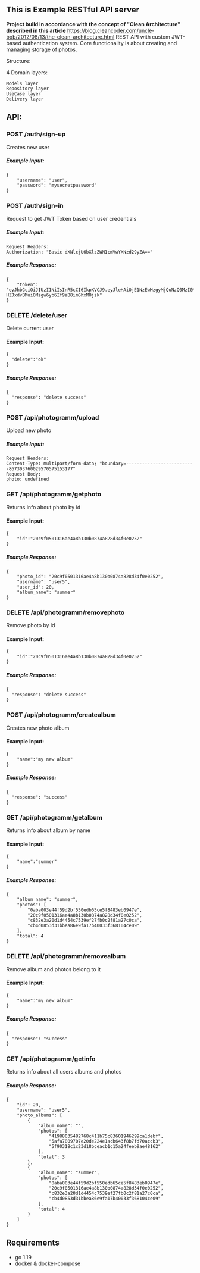 ## This is Example RESTful API server

**Project build in accordance with the concept of "Clean Architecture" described in this article** https://blog.cleancoder.com/uncle-bob/2012/08/13/the-clean-architecture.html
REST API with custom JWT-based authentication system. Core functionality is about creating and managing storage of photos.

Structure:

4 Domain layers:

    Models layer
    Repository layer
    UseCase layer
    Delivery layer
    
## API:

### POST /auth/sign-up

Creates new user 

##### Example Input: 
```
{
	"username": "user",
	"password": "mysecretpassword"
} 
```


### POST /auth/sign-in

Request to get JWT Token based on user credentials

##### Example Input: 
```
Request Headers:
Authorization: "Basic dXNlcjU6bXlzZWN1cmVwYXNzd29yZA=="
```

##### Example Response: 
```
{
	"token": "eyJhbGciOiJIUzI1NiIsInR5cCI6IkpXVCJ9.eyJleHAiOjE1NzEwMzgyMjQuNzQ0MzI0MiwidXNlciI6eyJJRCI6IjAwMDAwMDAwMDAwMDAwMDAwMDAwMDAwMCIsIlVzZXJuYW1lIjoiemhhc2hrZXZ5Y2giLCJQYXNzd29yZCI6IjQyODYwMTc5ZmFiMTQ2YzZiZDAyNjlkMDViZTM0ZWNmYmY5Zjk3YjUifX0.3dsyKJQ-HZJxdvBMui0Mzgw6yb6If9aB8imGhxMOjsk"
} 
```
### DELETE /delete/user

Delete current user

#### Example Input:
```
{
  "delete":"ok"
}
```
##### Example Response:
```
{
  "response": "delete success"
}
```

### POST /api/photogramm/upload

Upload new photo

##### Example Input: 
```
Request Headers:
Content-Type: multipart/form-data; "boundary=--------------------------867303760029570575153177"
Request Body:
photo: undefined
```

### GET /api/photogramm/getphoto

Returns info about photo by id

#### Example Input:
```
{
    "id":"20c9f0501316ae4a8b130b0874a828d34f0e0252"
}
```
##### Example Response:
```
{
    "photo_id": "20c9f0501316ae4a8b130b0874a828d34f0e0252",
    "username": "user5",
    "user_id": 20,
    "album_name": "summer"
}
```
### DELETE /api/photogramm/removephoto

Remove photo by id

#### Example Input:
```
{
    "id":"20c9f0501316ae4a8b130b0874a828d34f0e0252"
}
```
##### Example Response:
```
{
  "response": "delete success"
}
```
### POST /api/photogramm/createalbum

Creates new photo album

#### Example Input:
```
{
    "name":"my new album"
}
```
##### Example Response:
```
{
  "response": "success"
}
```

### GET    /api/photogramm/getalbum

Returns info about album by name

#### Example Input:
```
{
    "name":"summer"
}
```
##### Example Response:
```
{
    "album_name": "summer",
    "photos": [
        "0aba003e44f59d2bf550edb65ce5f8483eb0947e",
        "20c9f0501316ae4a8b130b0874a828d34f0e0252",
        "c832e3a20d1d4454c7539ef27fb0c2f81a27c0ca",
        "cb4d0853d31bbea86e9fa17b40033f368104ce09"
    ],
    "total": 4
}
```
### DELETE /api/photogramm/removealbum

Remove album and photos belong to it 

#### Example Input:
```
{
    "name":"my new album"
}
```
##### Example Response:
```
{
  "response": "success"
}
```
### GET /api/photogramm/getinfo

Returns info about all users albums and photos

##### Example Response: 
```
{
    "id": 20,
    "username": "user5",
    "photo_albums": [
        {
            "album_name": "",
            "photos": [
                "41988035482768c411b75c83601946299ca1debf",
                "5afa7809707e20de224e1acb643f8b7fd70accb3",
                "5f90318c1c23d18bceacb1c15a24feeb9ae48162"
            ],
            "total": 3
        },
        {
            "album_name": "summer",
            "photos": [
                "0aba003e44f59d2bf550edb65ce5f8483eb0947e",
                "20c9f0501316ae4a8b130b0874a828d34f0e0252",
                "c832e3a20d1d4454c7539ef27fb0c2f81a27c0ca",
                "cb4d0853d31bbea86e9fa17b40033f368104ce09"
            ],
            "total": 4
        }
    ]
}
```

## Requirements
- go 1.19
- docker & docker-compose
